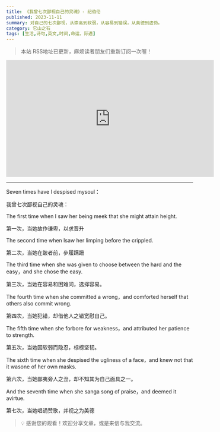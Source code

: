 ```yaml
---
title: 《我曾七次鄙视自己的灵魂》- 纪伯伦
published: 2023-11-11
summary: 对自己的七次鄙视，从崇高到软弱，从容易到错误，从美德到虚伪。
category: 它山之石
tags: [生活,诗句,英文,时间,命运，际遇]
---
```


> 本站 RSS地址已更新，麻烦读者朋友们重新订阅一次喔！

<iframe width="560" height="315" src="https://www.youtube.com/embed/pXFrdV3Vd5k?si=gBlTaVHW9m7GLSzc" title="YouTube video player" frameborder="0" allow="accelerometer; autoplay; clipboard-write; encrypted-media; gyroscope; picture-in-picture; web-share" referrerpolicy="strict-origin-when-cross-origin" allowfullscreen></iframe>

---

Seven times have l despised mysoul：

我曾七次鄙视自己的灵魂：

The first time when I saw her being meek that she might attain height.

第一次，当她故作谦卑，以求晋升

The second time when Isaw her limping before the crippled.

第二次，当她在跛者前，步履蹒跚

The third time when she was given to choose between the hard and the easy，and she chose the easy.

第三次，当她在容易和困难问，选择容易。

The fourth time when she committed a wrong，and comforted herself that others also commit wrong.

第四次，当她犯错，却借他人之错宽慰自己。

The fifth time when she forbore for weakness，and attributed her patience to strength.

第五次，当她因软弱而隐忍，标榜坚韧。

The sixth time when she despised the ugliness of a face，and knew not that it wasone of her own masks.

第六次，当她鄙夷旁人之丑，却不知其为自己面具之一。

And the seventh time when she sanga song of praise，and deemed it avirtue.

第七次，当她唱诵赞歌，并视之为美德

> 💡 感谢您的观看！欢迎分享文章，或是来信与我交流。


